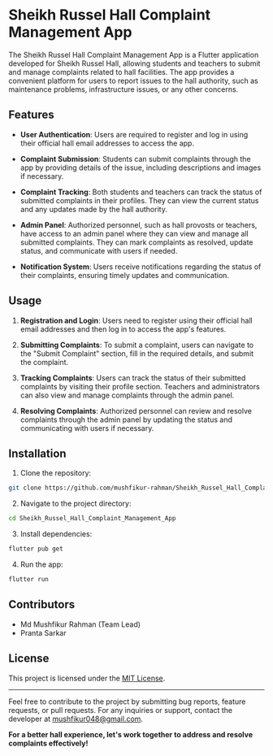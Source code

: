 # Sheikh Russel Hall Complaint Management App

The Sheikh Russel Hall Complaint Management App is a Flutter application developed for Sheikh Russel Hall, allowing students and teachers to submit and manage complaints related to hall facilities. The app provides a convenient platform for users to report issues to the hall authority, such as maintenance problems, infrastructure issues, or any other concerns.

## Features

- **User Authentication**: Users are required to register and log in using their official hall email addresses to access the app.
  
- **Complaint Submission**: Students can submit complaints through the app by providing details of the issue, including descriptions and images if necessary.
  
- **Complaint Tracking**: Both students and teachers can track the status of submitted complaints in their profiles. They can view the current status and any updates made by the hall authority.
  
- **Admin Panel**: Authorized personnel, such as hall provosts or teachers, have access to an admin panel where they can view and manage all submitted complaints. They can mark complaints as resolved, update status, and communicate with users if needed.
  
- **Notification System**: Users receive notifications regarding the status of their complaints, ensuring timely updates and communication.
  
## Usage

1. **Registration and Login**: Users need to register using their official hall email addresses and then log in to access the app's features.

2. **Submitting Complaints**: To submit a complaint, users can navigate to the "Submit Complaint" section, fill in the required details, and submit the complaint.

3. **Tracking Complaints**: Users can track the status of their submitted complaints by visiting their profile section. Teachers and administrators can also view and manage complaints through the admin panel.

4. **Resolving Complaints**: Authorized personnel can review and resolve complaints through the admin panel by updating the status and communicating with users if necessary.

## Installation

1. Clone the repository:

```bash
git clone https://github.com/mushfikur-rahman/Sheikh_Russel_Hall_Complaint_Management_App.git
```

2. Navigate to the project directory:

```bash
cd Sheikh_Russel_Hall_Complaint_Management_App
```

3. Install dependencies:

```bash
flutter pub get
```

4. Run the app:

```bash
flutter run
```

## Contributors

- Md Mushfikur Rahman (Team Lead)
- Pranta Sarkar

## License

This project is licensed under the [MIT License](LICENSE).

---

Feel free to contribute to the project by submitting bug reports, feature requests, or pull requests. For any inquiries or support, contact the developer at mushfikur048@gmail.com.

**For a better hall experience, let's work together to address and resolve complaints effectively!**
